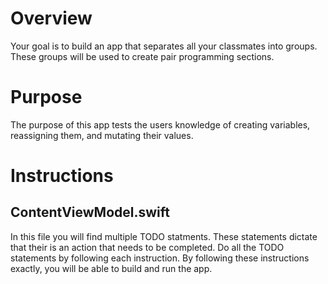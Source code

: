 # Overview

Your goal is to build an app that separates all your classmates into groups. These groups will be used to create pair programming sections.

# Purpose
The purpose of this app tests the users knowledge of creating variables, reassigning them, and mutating their values.

# Instructions

## ContentViewModel.swift

In this file you will find multiple TODO statments. These statements dictate that their is an action that needs to be completed. Do all the TODO statements by following each instruction. By following these instructions exactly, you will be able to build and run the app.
